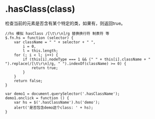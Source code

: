 # .hasClass(class)
检查当前的元素是否含有某个特定的类，如果有，则返回true。

	//hs 模拟 hasClass /[\t\r\n]/g 替换换行符 制表符 等
	$.fn.hs = function (selector) {
	    var className = " " + selector + " ",
	        i = 0,
	        l = this.length;
	    for (; i < l; i++) {
	        if (this[i].nodeType === 1 && (" " + this[i].className + " ").replace(/[\t\r\n]/g, " ").indexOf(className) >= 0) {
	            return true;
	        }
	    }
	    return false;
	}
	
	var demo1 = document.querySelector('.hasClassName');
	demo1.onclick = function () {
	    var hs = $('.hasClassName').hs('demo');
	    alert('是否包含demo这个class: ' + hs);
	}